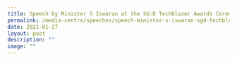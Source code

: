 ```yaml
---
title: Speech by Minister S Iswaran at the SG:D Techblazer Awards Ceremony
permalink: /media-centre/speeches/speech-minister-s-iswaran-sgd-techblazer-awards-ceremony/
date: 2021-01-27
layout: post
description: ""
image: ""
---
```

